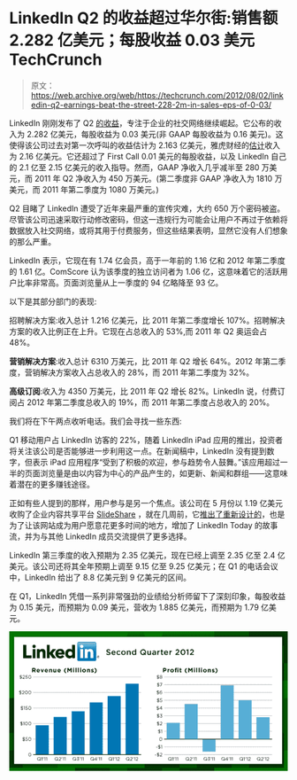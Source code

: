 # LinkedIn Q2 的收益超过华尔街:销售额 2.282 亿美元；每股收益 0.03 美元 TechCrunch

> 原文：<https://web.archive.org/web/https://techcrunch.com/2012/08/02/linkedin-q2-earnings-beat-the-street-228-2m-in-sales-eps-of-0-03/>

LinkedIn 刚刚发布了 Q2 [的收益](https://web.archive.org/web/20221207202211/http://investors.linkedin.com/releasedetail.cfm?ReleaseID=697774)，专注于企业的社交网络继续崛起。它公布的收入为 2.282 亿美元，每股收益为 0.03 美元(非 GAAP 每股收益为 0.16 美元)。这使得该公司过去对第一次呼叫的收益估计为 2.163 亿美元，雅虎财经的[估计](https://web.archive.org/web/20221207202211/http://finance.yahoo.com/q/ae?s=LNKD+Analyst+Estimates)收入为 2.16 亿美元。它还超过了 First Call 0.01 美元的每股收益，以及 LinkedIn 自己的 2.1 亿至 2.15 亿美元的收入指导。然而，GAAP 净收入几乎减半至 280 万美元，而 2011 年 Q2 净收入为 450 万美元。(第二季度非 GAAP 净收入为 1810 万美元，而 2011 年第二季度为 1080 万美元。)

Q2 目睹了 LinkedIn 遭受了近年来最严重的宣传灾难，大约 650 万个密码被盗。尽管该公司迅速采取行动修改密码，但这一违规行为可能会让用户不再过于依赖将数据放入社交网络，或将其用于付费服务，但这些结果表明，显然它没有人们想象的那么严重。

LinkedIn 表示，它现在有 1.74 亿会员，高于一年前的 1.16 亿和 2012 年第二季度的 1.61 亿。ComScore 认为该季度的独立访问者为 1.06 亿，这意味着它的活跃用户比率非常高。页面浏览量从上一季度的 94 亿略降至 93 亿。

以下是其部分部门的表现:

招聘解决方案:收入总计 1.216 亿美元，比 2011 年第二季度增长 107%。招聘解决方案的收入比例正在上升。它现在占总收入的 53%,而 2011 年 Q2 奥运会占 48%。

**营销解决方案**:收入总计 6310 万美元，比 2011 年 Q2 增长 64%。2012 年第二季度，营销解决方案收入占总收入的 28%，而 2011 年第二季度为 32%。

**高级订阅**:收入为 4350 万美元，比 2011 年 Q2 增长 82%。LinkedIn 说，付费订阅占 2012 年第二季度总收入的 19%，而 2011 年第二季度占总收入的 20%。

我们将在下午两点收听电话。我们会寻找一些东西:

Q1 移动用户占 LinkedIn 访客的 22%，随着 LinkedIn iPad 应用的推出，投资者将关注该公司是否能够进一步利用这一点。在新闻稿中，LinkedIn 没有提到数字，但表示 iPad 应用程序“受到了积极的欢迎，参与趋势令人鼓舞。”该应用超过一半的页面浏览量是由以内容为中心的产品产生的，如更新、新闻和群组——这意味着潜在的更多赚钱途径。

正如有些人提到的那样，用户参与是另一个焦点。该公司在 5 月份以 1.19 亿美元收购了企业内容共享平台 [SlideShare](https://web.archive.org/web/20221207202211/https://beta.techcrunch.com/2012/05/03/linkedin-acquires-professional-content-sharing-platform-slideshare-for-119m/) ，就在几周前，它[推出了重新设计的](https://web.archive.org/web/20221207202211/https://beta.techcrunch.com/2012/07/10/linkedin-is-gearing-up-for-a-redesign-bigger-pictures-anchored-menu-and-a-life-less-tweeted/)，也是为了让该网站成为用户愿意花更多时间的地方，增加了 LinkedIn Today 的故事流，并为与其他 LinkedIn 成员交流提供了更多选择。

LinkedIn 第三季度的收入预期为 2.35 亿美元，现在已经上调至 2.35 亿至 2.4 亿美元。该公司还将其全年预期上调至 9.15 亿至 9.25 亿美元；在 Q1 的电话会议中，LinkedIn 给出了 8.8 亿美元到 9 亿美元的区间。

在 Q1，LinkedIn 凭借一系列非常强劲的业绩给分析师留下了深刻印象，每股收益为 0.15 美元，而预期为 0.09 美元，营收为 1.885 亿美元，而预期为 1.79 亿美元。

![](img/39d712afba84c9586fb0c8cb438d4748.png "final linkedin-q212")